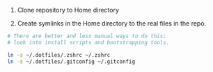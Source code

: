 1. Clone repository to Home directory

2. Create symlinks in the Home directory to the real files in the repo.
```zsh
# There are better and less manual ways to do this;
# look into install scripts and bootstrapping tools.

ln -s ~/.dotfiles/.zshrc ~/.zshrc
ln -s ~/.dotfiles/.gitconfig ~/.gitconfig
```

